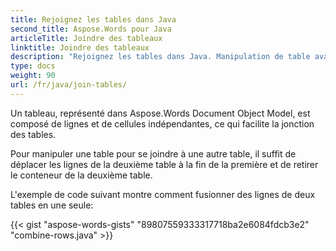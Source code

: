 ```yaml
---
title: Rejoignez les tables dans Java
second_title: Aspose.Words pour Java
articleTitle: Joindre des tableaux
linktitle: Joindre des tableaux
description: "Rejoignez les tables dans Java. Manipulation de table avancée, joint et scindé en utilisant Java."
type: docs
weight: 90
url: /fr/java/join-tables/
---
```


Un tableau, représenté dans Aspose.Words Document Object Model, est composé de lignes et de cellules indépendantes, ce qui facilite la jonction des tables.

Pour manipuler une table pour se joindre à une autre table, il suffit de déplacer les lignes de la deuxième table à la fin de la première et de retirer le conteneur de la deuxième table.

L'exemple de code suivant montre comment fusionner des lignes de deux tables en une seule:

{{< gist "aspose-words-gists" "89807559333317718ba2e6084fdcb3e2" "combine-rows.java" >}}